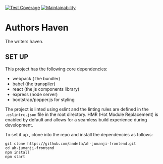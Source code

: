 [![Test Coverage](https://api.codeclimate.com/v1/badges/577c4dbb53e885583bee/test_coverage)](https://codeclimate.com/github/andela/ah-jumanji-frontend/test_coverage)
[![Maintainability](https://api.codeclimate.com/v1/badges/577c4dbb53e885583bee/maintainability)](https://codeclimate.com/github/andela/ah-jumanji-frontend/maintainability)
# Authors Haven
The writers haven.

## SET UP


This project has the following core dependencies:
- webpack ( the bundler)
- babel (the transpiler)
- react (the js components library)
- express (node server)
- bootstrap/popper.js for styling

The project is linted using eslint and the linting rules are defined in
the `.eslintrc.json` file in the root directory. HMR (Hot Module Replacement)
is enabled by default and allows for a seamless build experience during development.

To set it up , clone into the repo and install the dependencies as follows:
```
git clone https://github.com/andela/ah-jumanji-frontend.git
cd ah-jumanji-frontend
npm install
npm start
```
